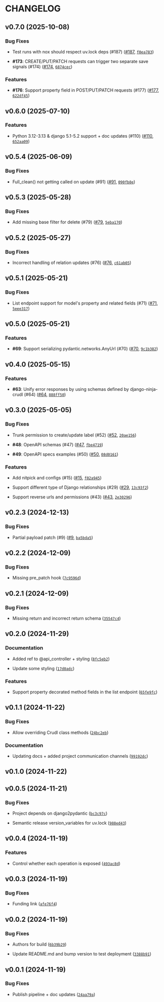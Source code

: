 # CHANGELOG


## v0.7.0 (2025-10-08)

### Bug Fixes

- Test runs with nox should respect uv.lock deps (#187)
  ([#187](https://github.com/NextGenContributions/django-ninja-crudl/pull/187),
  [`f0ea783`](https://github.com/NextGenContributions/django-ninja-crudl/commit/f0ea783cbebf5e2be4753153135344ab4a525488))

- **#173**: CREATE/PUT/PATCH requests can trigger two separate save signals (#174)
  ([#174](https://github.com/NextGenContributions/django-ninja-crudl/pull/174),
  [`6874cec`](https://github.com/NextGenContributions/django-ninja-crudl/commit/6874cec5bc227602211e317c80df079db4e0fc99))

### Features

- **#176**: Support property field in POST/PUT/PATCH requests (#177)
  ([#177](https://github.com/NextGenContributions/django-ninja-crudl/pull/177),
  [`622df45`](https://github.com/NextGenContributions/django-ninja-crudl/commit/622df45453b6651efcf03e60920fdacdfbf4cd0a))


## v0.6.0 (2025-07-10)

### Features

- Python 3.12-3.13 & django 5.1-5.2 support + doc updates (#110)
  ([#110](https://github.com/NextGenContributions/django-ninja-crudl/pull/110),
  [`652aa09`](https://github.com/NextGenContributions/django-ninja-crudl/commit/652aa09e83b18a4820e6f381bf1970a78208071e))


## v0.5.4 (2025-06-09)

### Bug Fixes

- Full_clean() not getting called on update (#91)
  ([#91](https://github.com/NextGenContributions/django-ninja-crudl/pull/91),
  [`090fb8e`](https://github.com/NextGenContributions/django-ninja-crudl/commit/090fb8ecf2ffb77ba0217f23554f7856ebed2156))


## v0.5.3 (2025-05-28)

### Bug Fixes

- Add missing base filter for delete (#79)
  ([#79](https://github.com/NextGenContributions/django-ninja-crudl/pull/79),
  [`5eba170`](https://github.com/NextGenContributions/django-ninja-crudl/commit/5eba17072bf330002a8ae10ad6a41ac92e898ef7))


## v0.5.2 (2025-05-27)

### Bug Fixes

- Incorrect handling of relation updates (#76)
  ([#76](https://github.com/NextGenContributions/django-ninja-crudl/pull/76),
  [`c61ab05`](https://github.com/NextGenContributions/django-ninja-crudl/commit/c61ab05109059e10239bb6e9147d58e68c3dc8fc))


## v0.5.1 (2025-05-21)

### Bug Fixes

- List endpoint support for model's property and related fields (#71)
  ([#71](https://github.com/NextGenContributions/django-ninja-crudl/pull/71),
  [`5eee317`](https://github.com/NextGenContributions/django-ninja-crudl/commit/5eee3170ac63e51fb38743e53a65071bdc7524d9))


## v0.5.0 (2025-05-21)

### Features

- **#69**: Support serializing pydantic.networks.AnyUrl (#70)
  ([#70](https://github.com/NextGenContributions/django-ninja-crudl/pull/70),
  [`9c1b382`](https://github.com/NextGenContributions/django-ninja-crudl/commit/9c1b3825319ef271ca9664baf56fa4c2012d98dd))


## v0.4.0 (2025-05-15)

### Features

- **#63**: Unify error responses by using schemas defined by django-ninja-crudl (#64)
  ([#64](https://github.com/NextGenContributions/django-ninja-crudl/pull/64),
  [`888ff50`](https://github.com/NextGenContributions/django-ninja-crudl/commit/888ff506b7698faed0ae7b5466a678ac147f396e))


## v0.3.0 (2025-05-05)

### Bug Fixes

- Trunk permission to create/update label (#52)
  ([#52](https://github.com/NextGenContributions/django-ninja-crudl/pull/52),
  [`20ae156`](https://github.com/NextGenContributions/django-ninja-crudl/commit/20ae15645ebf3e293c46fec919a0cf93183f216b))

- **#48**: OpenAPI schemas (#47)
  ([#47](https://github.com/NextGenContributions/django-ninja-crudl/pull/47),
  [`fbe4719`](https://github.com/NextGenContributions/django-ninja-crudl/commit/fbe471931bbbaea10011b5ca7923437fda679b92))

- **#49**: OpenAPI specs examples (#50)
  ([#50](https://github.com/NextGenContributions/django-ninja-crudl/pull/50),
  [`08d0161`](https://github.com/NextGenContributions/django-ninja-crudl/commit/08d0161a8dfce2fba978faa7034c5e1e785a47a3))

### Features

- Add nitpick and configs (#15)
  ([#15](https://github.com/NextGenContributions/django-ninja-crudl/pull/15),
  [`f02a945`](https://github.com/NextGenContributions/django-ninja-crudl/commit/f02a94534177336e4129c683718cf7638b941af3))

- Support different type of Django relationships (#29)
  ([#29](https://github.com/NextGenContributions/django-ninja-crudl/pull/29),
  [`13c93f2`](https://github.com/NextGenContributions/django-ninja-crudl/commit/13c93f23de9a3c2e21b911b0528b52538eeb2133))

- Support reverse urls and permissions (#43)
  ([#43](https://github.com/NextGenContributions/django-ninja-crudl/pull/43),
  [`2e30296`](https://github.com/NextGenContributions/django-ninja-crudl/commit/2e3029654eeb6ab44191256c9ccc7f482c95ab2e))


## v0.2.3 (2024-12-13)

### Bug Fixes

- Partial payload patch (#9)
  ([#9](https://github.com/NextGenContributions/django-ninja-crudl/pull/9),
  [`ba5bda5`](https://github.com/NextGenContributions/django-ninja-crudl/commit/ba5bda5be54e50ebe5eaa0ea482517e9d43db5c7))


## v0.2.2 (2024-12-09)

### Bug Fixes

- Missing pre_patch hook
  ([`7c9596d`](https://github.com/NextGenContributions/django-ninja-crudl/commit/7c9596d43beff13c2819483a5704a81229e82dde))


## v0.2.1 (2024-12-09)

### Bug Fixes

- Missing return and incorrect return schema
  ([`35547c4`](https://github.com/NextGenContributions/django-ninja-crudl/commit/35547c440d0515ff6ce3c96fffb8ffe4498e2784))


## v0.2.0 (2024-11-29)

### Documentation

- Added ref to @api_controller + styling
  ([`8fc5eb2`](https://github.com/NextGenContributions/django-ninja-crudl/commit/8fc5eb2f89f01a91b56601335455c229825adf22))

- Update some styling
  ([`17d0adc`](https://github.com/NextGenContributions/django-ninja-crudl/commit/17d0adcdb06a6c059ff453bd3674245c9abda1a1))

### Features

- Support property decorated method fields in the list endpoint
  ([`65fe9fc`](https://github.com/NextGenContributions/django-ninja-crudl/commit/65fe9fced4db786bf0effdf58907164b9ad9763f))


## v0.1.1 (2024-11-22)

### Bug Fixes

- Allow overriding Crudl class methods
  ([`24bc2eb`](https://github.com/NextGenContributions/django-ninja-crudl/commit/24bc2eb60d16ebf6a0b13af2fc590f75e2b606f0))

### Documentation

- Updating docs + added project communication channels
  ([`99192dc`](https://github.com/NextGenContributions/django-ninja-crudl/commit/99192dc48e0654ab8c042067de5f4312bdedb4d8))


## v0.1.0 (2024-11-22)


## v0.0.5 (2024-11-21)

### Bug Fixes

- Project depends on django2pydantic
  ([`bc3c97c`](https://github.com/NextGenContributions/django-ninja-crudl/commit/bc3c97cac187e931df15fc6e26d9164afc421ddb))

- Semantic release version_variables for uv.lock
  ([`988ed43`](https://github.com/NextGenContributions/django-ninja-crudl/commit/988ed432509a7bfa4477e11dfcdddd5534e3e29f))


## v0.0.4 (2024-11-19)

### Features

- Control whether each operation is exposed
  ([`493ac8d`](https://github.com/NextGenContributions/django-ninja-crudl/commit/493ac8d626c158ce9a7dc252be22a67328fb9abd))


## v0.0.3 (2024-11-19)

### Bug Fixes

- Funding link
  ([`afe76f4`](https://github.com/NextGenContributions/django-ninja-crudl/commit/afe76f4a0644c2620bf3729c0e852ba586667db1))


## v0.0.2 (2024-11-19)

### Bug Fixes

- Authors for build
  ([`6b39b29`](https://github.com/NextGenContributions/django-ninja-crudl/commit/6b39b2966e5ef1693a6a52e6a1de7c553610cbbd))

- Update README.md and bump version to test deployment
  ([`3388b91`](https://github.com/NextGenContributions/django-ninja-crudl/commit/3388b914b793f4db167bce90a9a63567edd121f3))


## v0.0.1 (2024-11-19)

### Bug Fixes

- Publish pipeline + doc updates
  ([`24aa79a`](https://github.com/NextGenContributions/django-ninja-crudl/commit/24aa79abe91c0ebb7353ca2539e0ab4cdbebee77))
